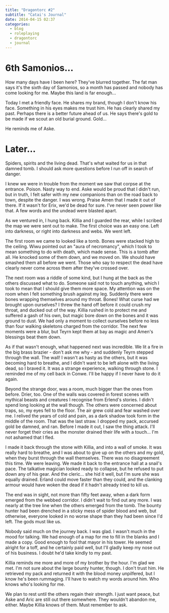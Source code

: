 ```yaml
---
title: "Dragontorc #2"
subtitle: "Catai's Journal"
date: 2014-04-15 02:37
categories:
  - blog
  - roleplaying
  - dragontorc
  - journal
---
```

# 6th Samonios...

How many days have I been here? They've blurred together. The fat man says it's the sixth day of Samonios, so a month has passed and nobody has come looking for me. Maybe this land is far enough...

Today I met a friendly face. He shares my brand, though I don't know his face. Something in his eyes makes me trust him. He has clearly shared my past. Perhaps there is a better future ahead of us. He says there's gold to be made if we scout an old burial ground. Gold...

He reminds me of Aske.


# Later...

Spiders, spirits and the living dead. That's what waited for us in that damned tomb. I should ask more questions before I run off in search of danger.

I knew we were in trouble from the moment we saw that corpse at the entrance. Poison. Nasty way to end. Aske would be proud that I didn't run, but in truth, I felt safer with my new companions than on the road back to town, despite the danger. I was wrong. Praise Amen that I made it out of there. If it wasn't for Erix, we'd be dead for sure. I've never seen power like that. A few words and the undead were blasted apart.

As we ventured in, I hung back. Killia and I guarded the rear, while I scribed the map we were sent out to make. The first choice was an easy one. Left into darkness, or right into darkness and webs. We went left.

The first room we came to looked like a tomb. Bones were stacked high to the ceiling. Wiwu pointed out an "aura of necromancy", which I took to mean something to do with death, which made sense. This is a tomb after all. He knocked some of them down, and we moved on. We should have smashed them all before we went. Those who say to respect the dead have clearly never come across them after they've crossed over.

The next room was a riddle of some kind, but I hung at the back as the others discussed what to do. Someone said not to touch anything, which I took to mean that I should give them more space. My attention was on the room when I felt something brush against my leg. Suddenly there were bones wrapping themselves around my throat. Bones! What curse had we brought upon ourselves? I threw the hand off before it could crush my throat, and ducked out of the way. Killia rushed in to protect me and suffered a gash of his own, but magic bore down on the bones and it was ground to dust. We had only a moment to collect ourselves before no less than four walking skeletons charged from the corridor. The next few moments were a blur, but Teyrn kept them at bay as magic and Amen's blessings beat them down.

As if that wasn't enough, what happened next was incredible. We lit a fire in the big brass brazier - don't ask me why - and suddenly Teyrn stepped through the wall. The wall! I wasn't as hasty as the others, but it was becoming hard to breathe, and I didn't want to be left alone with the living dead, so I braved it. It was a strange experience, walking through stone. I reminded me of my cell back in Conwe. I'll be happy if I never have to do it again.

Beyond the strange door, was a room, much bigger than the ones from before. Drier, too. One of the walls was covered in forest scenes with mythical beasts and creatures I recognise from Erlend's stories. I didn't spend long looking at the wall though. The others were concerned about traps, so, my eyes fell to the floor. The air grew cold and fear washed over me. I relived the years of cold and pain, as a dark shadow took form in the middle of the room. That was the last straw. I dropped my pack, accursed gold be damned, and ran. Before I made it out, I saw the thing attack. I'll never forget their cries as the monster drained their life with a touch... I'm not ashamed that I fled.

I made it back through the stone with Killia, and into a wall of smoke. It was really hard to breathe, and I was about to give up on the others and my gold, when they burst through the wall themselves. There was no disagreement this time. We were leaving. We made it back to the entrance hall at a snail's pace. The talkative magician looked ready to collapse, but he refused to put down any of his gear. And the cleric... she hid it well, but I'm sure she was equally drained. Erland could move faster than they could, and the clanking armour would have woken the dead if it hadn't already tried to kill us.

The end was in sight, not more than fifty feet away, when a dark form emerged from the webbed corridor. I didn't wait to find out any more. I was nearly at the tree line when the others emerged from the tomb. The bounty hunter had been drenched in a sticky mess of spider blood and web, but otherwise, everyone looked in no worse shape than they had been since I'd left. The gods must like us.

Nobody said much on the journey back. I was glad. I wasn't much in the mood for talking. We had enough of a map for me to fill in the blanks and I made a copy. Good enough to fool that mayor in his tower. He seemed alright for a toff, and he certainly paid well, but I'll gladly keep my nose out of his business. I doubt he'd take kindly to my past.

Killia reminds me more and more of my brother by the hour. I'm glad we met. I'm not sure about the large bounty hunter, though. I don't trust him. He retrieved my pack and returned it with the blood money unpilfered, but I know he's been rummaging. I'll have to watch my words around him. Who knows who's looking for me.

We plan to rest until the others regain their strength. I just want peace, but Aske and Aric are still out there somewhere. They wouldn't abandon me, either. Maybe Killia knows of them. Must remember to ask.
